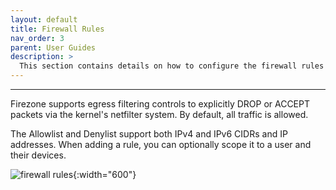 ```yaml
---
layout: default
title: Firewall Rules
nav_order: 3
parent: User Guides
description: >
  This section contains details on how to configure the firewall rules for Firezone.
---
```

---

Firezone supports egress filtering controls to explicitly DROP or ACCEPT packets
via the kernel's netfilter system. By default, all traffic is allowed.

The Allowlist and Denylist support both IPv4 and IPv6 CIDRs and IP addresses.
When adding a rule, you can optionally scope it to a user and their devices.

![firewall rules](https://user-images.githubusercontent.com/52545545/153467657-fe287f2c-feab-41f5-8852-6cefd9d5d6b5.png){:width="600"}
